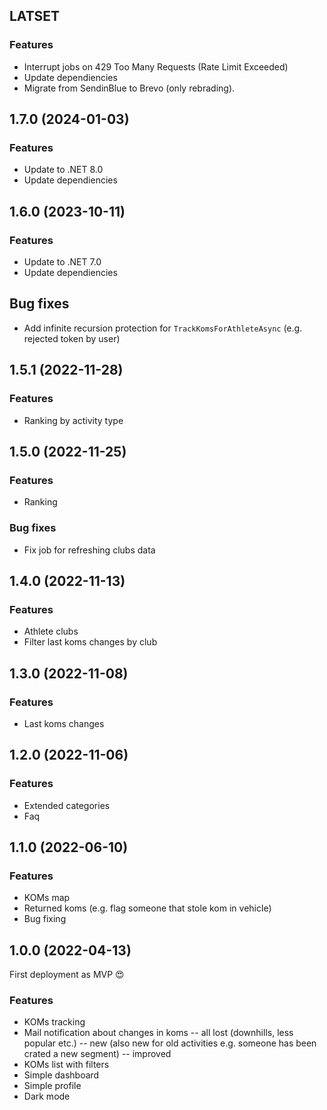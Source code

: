 ﻿## LATSET

### Features
- Interrupt jobs on 429 Too Many Requests (Rate Limit Exceeded)
- Update dependiencies
- Migrate from SendinBlue to Brevo (only rebrading).

## 1.7.0 (2024-01-03)

### Features
- Update to .NET 8.0
- Update dependiencies

## 1.6.0 (2023-10-11)

### Features
- Update to .NET 7.0
- Update dependiencies

## Bug fixes
- Add infinite recursion protection for `TrackKomsForAthleteAsync` (e.g. rejected token by user)

## 1.5.1 (2022-11-28)

### Features
- Ranking by activity type

## 1.5.0 (2022-11-25)

### Features
- Ranking

### Bug fixes
- Fix job for refreshing clubs data

## 1.4.0 (2022-11-13)

### Features
- Athlete clubs
- Filter last koms changes by club

## 1.3.0 (2022-11-08)

### Features
- Last koms changes

## 1.2.0 (2022-11-06)

### Features
- Extended categories
- Faq

## 1.1.0 (2022-06-10)

### Features
- KOMs map
- Returned koms (e.g. flag someone that stole  kom in vehicle)
- Bug fixing

## 1.0.0 (2022-04-13)

First deployment as MVP 😍

### Features
- KOMs tracking
- Mail notification about changes in koms
-- all lost (downhills, less popular etc.) 
-- new (also new for old activities e.g. someone has been crated a new segment)
-- improved
- KOMs list with filters
- Simple dashboard
- Simple profile
- Dark mode